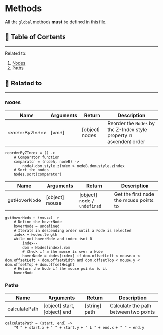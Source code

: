 # Methods

All the `global` methods **must** be defined in this file.

## 📜 Table of Contents
---
Related to:
1. [Nodes](#Nodes)
2. [Paths](#Paths)

## 🧵 Related to
---

### Nodes

| Name | Arguments | Return | Description |
| --- | --- | --- | --- |
| reorderByZIndex | [void] | [object] nodes | Reorder the `Nodes` by the Z-Index style property in ascendent order |

    reorderByZIndex = () ->
        # Comparator function
        comparator = (nodeA, nodeB) ->
            nodeA.dom.style.zIndex > nodeB.dom.style.zIndex
        # Sort the nodes
        Nodes.sort(comparator)

| Name | Arguments | Return | Description |
| --- | --- | --- | --- |
| getHoverNode | [object] mouse | [object] node / `undefined` | Get the first node the mouse points to |

    getHoverNode = (mouse) ->
        # Define the hoverNode
        hoverNode = undefined
        # Iterate in descending order until a Node is selected
        index = Nodes.length
        while not hoverNode and index isnt 0
            index--
            dom = Nodes[index].dom
            # Check if a the mouse is over a Node
            hoverNode = Nodes[index] if dom.offsetLeft < mouse.x < dom.offsetLeft + dom.offsetWidth and dom.offsetTop < mouse.y < dom.offsetTop + dom.offsetHeight
        # Return the Node if the mouse points to it
        hoverNode

### Paths

| Name | Arguments | Return | Description |
| --- | --- | --- | --- |
| calculatePath | [object] start, [object] end | [string] path | Calculate the path between two points |

    calculatePath = (start, end) ->
        "M " + start.x + " " + start.y + " L " + end.x + " " + end.y
